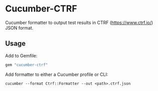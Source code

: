 # Cucumber-CTRF

Cucumber formatter to output test results in CTRF (https://www.ctrf.io/) JSON format.

## Usage

Add to Gemfile:

```ruby
gem "cucumber-ctrf"
```

Add formatter to either a Cucumber profile or CLI:

```
cucumber --format Ctrf::Formatter --out <path>.ctrf.json
```
